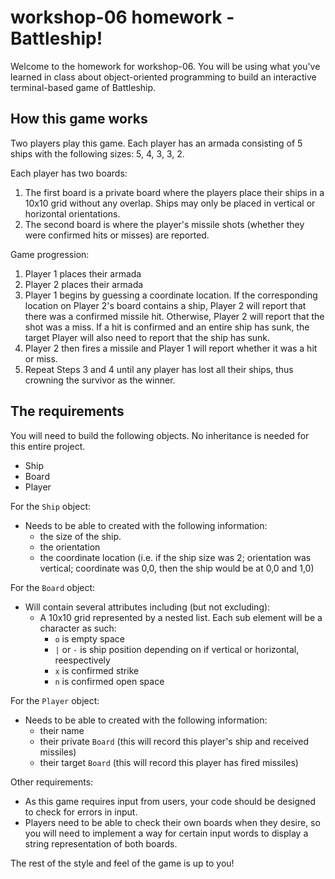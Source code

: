 # workshop-06 homework - Battleship!

Welcome to the homework for workshop-06. You will be using what you've learned in class about object-oriented programming to build an interactive terminal-based game of Battleship.

## How this game works
Two players play this game. Each player has an armada consisting of 5 ships with the following sizes: 5, 4, 3, 3, 2.

Each player has two boards:
1. The first board is a private board where the players place their ships in a 10x10 grid without any overlap. Ships may only be placed in vertical or horizontal orientations.
2. The second board is where the player's missile shots (whether they were confirmed hits or misses) are reported.

Game progression:
1. Player 1 places their armada
2. Player 2 places their armada
3. Player 1 begins by guessing a coordinate location. If the corresponding location on Player 2's board contains a ship, Player 2 will report that there was a confirmed missile hit. Otherwise, Player 2 will report that the shot was a miss. If a hit is confirmed and an entire ship has sunk, the target Player will also need to report that the ship has sunk.
4. Player 2 then fires a missile and Player 1 will report whether it was a hit or miss.
5. Repeat Steps 3 and 4 until any player has lost all their ships, thus crowning the survivor as the winner.

## The requirements
You will need to build the following objects. No inheritance is needed for this entire project.
- Ship
- Board
- Player

For the `Ship` object:
- Needs to be able to created with the following information:
  - the size of the ship.
  - the orientation
  - the coordinate location (i.e. if the ship size was 2; orientation was vertical; coordinate was 0,0, then the ship would be at 0,0 and 1,0)

For the `Board` object:
  - Will contain several attributes including (but not excluding):
    - A 10x10 grid represented by a nested list. Each sub element will be a character as such:
      - `o` is empty space
      - `|` or `-` is ship position depending on if vertical or horizontal, reespectively
      - `x` is confirmed strike
      - `n` is confirmed open space

For the `Player` object:
- Needs to be able to created with the following information:
  - their name
  - their private `Board` (this will record this player's ship and received missiles)
  - their target `Board` (this will record this player has fired missiles)


Other requirements:
- As this game requires input from users, your code should be designed to check for errors in input.
- Players need to be able to check their own boards when they desire, so you will need to implement a way for certain input words to display a string representation of both boards.

The rest of the style and feel of the game is up to you!